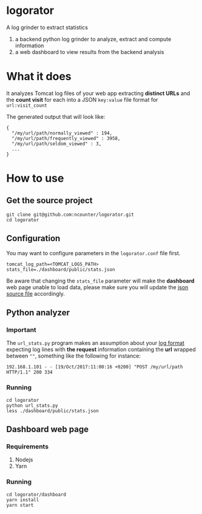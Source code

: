 # logorator
A log grinder to extract statistics

1. a backend python log grinder to analyze, extract and compute information
2. a web dashboard to view results from the backend analysis


# What it does
It analyzes Tomcat log files of your web app extracting **distinct URLs** and the **count visit** for each into a JSON `key:value` file format for `url:visit_count`

The generated output that will look like:
```
{
  "/my/url/path/normally_viewed" : 194,
  "/my/url/path/frequently_viewed" : 3958,
  "/my/url/path/seldom_viewed" : 3,
  ...
}
```

# How to use

## Get the source project
```
git clone git@github.com:ncounter/logorator.git
cd logorator
```

## Configuration
You may want to configure parameters in the `logorator.conf` file first.

```
tomcat_log_path=<TOMCAT_LOGS_PATH>
stats_file=./dashboard/public/stats.json
```
Be aware that changing the `stats_file` parameter will make the **dashboard** web page unable to load data, please make sure you will update the [json source file](https://github.com/ncounter/logorator/blob/master/dashboard/dashboard.js) accordingly.


## Python analyzer

### Important
The `url_stats.py` program makes an assumption about your [log format](https://github.com/ncounter/logorator/blob/master/url_stats.py#L13) expecting log lines with **the request** information containing the **url** wrapped between `""`, something like the following for instance:

`192.168.1.101 - - [19/Oct/2017:11:00:16 +0200] "POST /my/url/path HTTP/1.1" 200 334`

### Running
```
cd logorator
python url_stats.py
less ./dashboard/public/stats.json
```

## Dashboard web page

### Requirements

1. Nodejs
2. Yarn

### Running
```
cd logorator/dashboard
yarn install
yarn start
```

